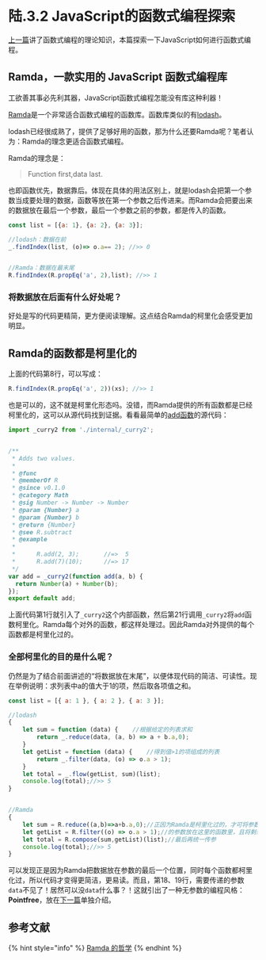 # 陆.3.2 JavaScript的函数式编程探索

[上一篇](6.3.1.md)讲了函数式编程的理论知识，本篇探索一下JavaScript如何进行函数式编程。

## Ramda，一款实用的 JavaScript 函数式编程库

工欲善其事必先利其器，JavaScript函数式编程怎能没有库这种利器！

[Ramda](https://ramda.cn/)是一个非常适合函数式编程的函数库。函数库类似的有[lodash](https://www.lodashjs.com/)。

lodash已经很成熟了，提供了足够好用的函数，那为什么还要Ramda呢？笔者认为：Ramda的理念更适合函数式编程。

Ramda的理念是：

> Function first,data last.

也即函数优先，数据靠后。体现在具体的用法区别上，就是lodash会把第一个参数当成要处理的数据，函数等放在第一个参数之后传进来。而Ramda会把要出来的数据放在最后一个参数，最后一个参数之前的参数，都是传入的函数。

```javascript
const list = [{a: 1}, {a: 2}, {a: 3}];

//lodash：数据在前
_.findIndex(list, (o)=> o.a== 2); //>> 0


//Ramda：数据在最末尾
R.findIndex(R.propEq('a', 2),list); //>> 1
```

### 将数据放在后面有什么好处呢？

好处是写的代码更精简，更方便阅读理解。这点结合Ramda的柯里化会感受更加明显。

## Ramda的函数都是柯里化的

上面的代码第8行，可以写成：

```javascript
R.findIndex(R.propEq('a', 2))(xs); //>> 1
```

也是可以的，这不就是柯里化形态吗。没错，而Ramda提供的所有函数都是已经柯里化的，这可以从源代码找到证据。看看最简单的[add函数](https://github.com/ramda/ramda/blob/master/source/add.js)的源代码：

```javascript
import _curry2 from './internal/_curry2';


/**
 * Adds two values.
 *
 * @func
 * @memberOf R
 * @since v0.1.0
 * @category Math
 * @sig Number -> Number -> Number
 * @param {Number} a
 * @param {Number} b
 * @return {Number}
 * @see R.subtract
 * @example
 *
 *      R.add(2, 3);       //=>  5
 *      R.add(7)(10);      //=> 17
 */
var add = _curry2(function add(a, b) {
  return Number(a) + Number(b);
});
export default add;
```

上面代码第1行就引入了`_curry2`这个内部函数，然后第21行调用`_curry2`将`add`函数柯里化。Ramda每个对外的函数，都这样处理过。因此Ramda对外提供的每个函数都是柯里化过的。

### 全部柯里化的目的是什么呢？

仍然是为了结合前面讲述的“将数据放在末尾”，以便体现代码的简洁、可读性。现在举例说明：求列表中a的值大于1的项，然后取各项值之和。

```javascript
const list = [{ a: 1 }, { a: 2 }, { a: 3 }];

//lodash
{
    let sum = function (data) {    //根据给定的列表求和
        return _.reduce(data, (a, b) => a + b.a,0);
    }
    let getList = function (data) {    //得到值>1的项组成的列表
        return _.filter(data, (o) => o.a > 1);
    }
    let total = _.flow(getList, sum)(list);
    console.log(total);//>> 5
}


//Ramda
{
    let sum = R.reduce((a,b)=>a+b.a,0);//正因为Ramda是柯里化过的，才可将参数拆开、将函数型
    let getList = R.filter((o) => o.a > 1);//的参数放在这里的函数里，且将剩余的data参数略掉
    let total = R.compose(sum,getList)(list);//最后再统一传参
    console.log(total);//>> 5
}
```

可以发现正是因为Ramda把数据放在参数的最后一个位置，同时每个函数都柯里化过，所以代码才变得更简洁，更易读。而且，第18、19行，需要传递的参数`data`不见了！居然可以没`data`什么事？！这就引出了一种无参数的编程风格：**Pointfree**，放在[下一篇](6.3.3.md)单独介绍。



## 参考文献

{% hint style="info" %}
[Ramda 的哲学](https://zhuanlan.zhihu.com/p/32207359)
{% endhint %}

